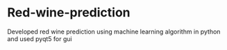 # Red-wine-prediction
Developed red wine prediction using machine learning algorithm in python and used pyqt5 for gui 

